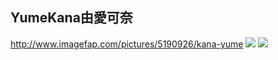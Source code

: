 ## YumeKana由愛可奈
http://www.imagefap.com/pictures/5190926/kana-yume
![](http://x.imagefapusercontent.com/u/ogapon1/5190926/167895496/018iyah.jpg)
![](http://x.imagefapusercontent.com/u/ogapon1/5190926/821239767/025hegr.jpg)

